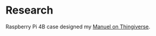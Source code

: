 # Research

Raspberry Pi 4B case designed my [Manuel on Thingiverse](https://www.thingiverse.com/thing:3723561).

